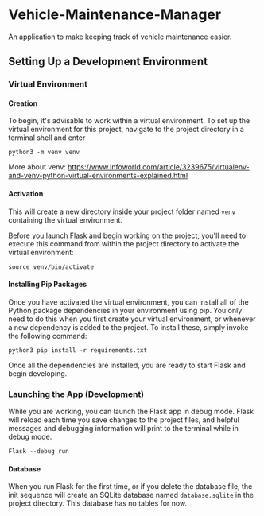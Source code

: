 # Vehicle-Maintenance-Manager

An application to make keeping track of vehicle maintenance easier.

## Setting Up a Development Environment

### Virtual Environment

#### Creation

To begin, it's advisable to work within a virtual environment. To set up the virtual environment for this project, navigate to the project directory in a terminal shell and enter

```shell
python3 -m venv venv
```

More about venv: <https://www.infoworld.com/article/3239675/virtualenv-and-venv-python-virtual-environments-explained.html>

#### Activation

This will create a new directory inside your project folder named `venv` containing the virtual environment.

Before you launch Flask and begin working on the project, you'll need to execute this command from within the project directory to activate the virtual environment:

```shell
source venv/bin/activate
```

#### Installing Pip Packages

Once you have activated the virtual environment, you can install all of the Python package dependencies in your environment using pip. You only need to do this when you first create your virtual environment, or whenever a new dependency is added to the project. To install these, simply invoke the following command:

```shell
python3 pip install -r requirements.txt
```

Once all the dependencies are installed, you are ready to start Flask and begin developing.

### Launching the App (Development)

While you are working, you can launch the Flask app in debug mode. Flask will reload each time you save changes to the project files, and helpful messages and debugging information will print to the terminal while in debug mode.

```shell
Flask --debug run
```

#### Database

When you run Flask for the first time, or if you delete the database file, the init sequence will create an SQLite database named `database.sqlite` in the project directory. This database has no tables for now.
